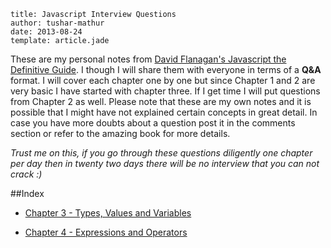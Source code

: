 ```metadata
title: Javascript Interview Questions
author: tushar-mathur
date: 2013-08-24
template: article.jade
```
These are my personal notes from [David Flanagan's Javascript the Definitive Guide](http://shop.oreilly.com/product/9780596805531.do). I though I will share them with everyone in terms of a **Q&A** format. I will cover each chapter one by one but since Chapter 1 and 2 are very basic I have started with chapter three. If I get time I will put questions from Chapter 2 as well. Please note that these are my own notes and it is possible that I might have not explained certain concepts in great detail. In case you have more doubts about a question post it in the comments section or refer to the amazing book for more details.

*Trust me on this, if you go through these questions diligently one chapter per day then in twenty two days there will be no interview that you can not crack :)* 


##Index
* [Chapter 3 - Types, Values and Variables](Chapter-3.html)

* [Chapter 4 - Expressions and Operators](Chapter-4.html)